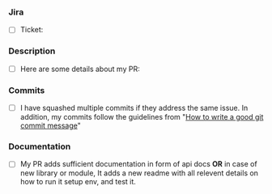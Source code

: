 ### Jira

- [ ] Ticket:
 
### Description

- [ ] Here are some details about my PR:

### Commits

- [ ] I have squashed multiple commits if they address the same issue. 
In addition, my commits follow the guidelines from 
"[How to write a good git commit message](http://chris.beams.io/posts/git-commit/)"

### Documentation

- [ ] My PR adds sufficient documentation in form of api docs __OR__ in case of new library or module, It adds a new 
readme with all relevent details on how to run it setup env, and test it.

